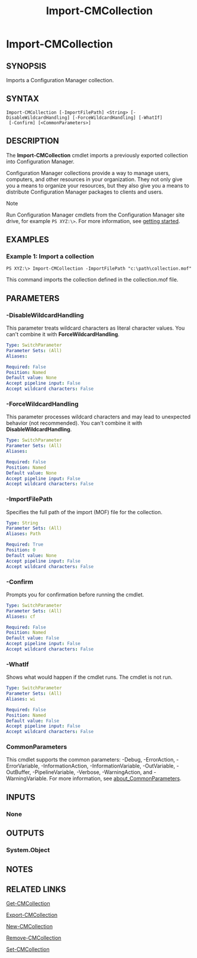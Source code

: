﻿---
description: Imports a Configuration Manager collection.
external help file: AdminUI.PS.dll-Help.xml
Module Name: ConfigurationManager
ms.date: 05/05/2019
schema: 2.0.0
title: Import-CMCollection
---

# Import-CMCollection

## SYNOPSIS
Imports a Configuration Manager collection.

## SYNTAX

```
Import-CMCollection [-ImportFilePath] <String> [-DisableWildcardHandling] [-ForceWildcardHandling] [-WhatIf]
 [-Confirm] [<CommonParameters>]
```

## DESCRIPTION
The **Import-CMCollection** cmdlet imports a previously exported collection into Configuration Manager.

Configuration Manager collections provide a way to manage users, computers, and other resources in your organization. They not only give you a means to organize your resources, but they also give you a means to distribute Configuration Manager packages to clients and users.

> [!NOTE]
> Run Configuration Manager cmdlets from the Configuration Manager site drive, for example `PS XYZ:\>`. For more information, see [getting started](/powershell/sccm/overview).

## EXAMPLES

### Example 1: Import a collection
```
PS XYZ:\> Import-CMCollection -ImportFilePath "c:\path\collection.mof"
```

This command imports the collection defined in the collection.mof file.

## PARAMETERS

### -DisableWildcardHandling

This parameter treats wildcard characters as literal character values. You can't combine it with **ForceWildcardHandling**.

```yaml
Type: SwitchParameter
Parameter Sets: (All)
Aliases:

Required: False
Position: Named
Default value: None
Accept pipeline input: False
Accept wildcard characters: False
```

### -ForceWildcardHandling

This parameter processes wildcard characters and may lead to unexpected behavior (not recommended). You can't combine it with **DisableWildcardHandling**.

```yaml
Type: SwitchParameter
Parameter Sets: (All)
Aliases:

Required: False
Position: Named
Default value: None
Accept pipeline input: False
Accept wildcard characters: False
```

### -ImportFilePath
Specifies the full path of the import (MOF) file for the collection.

```yaml
Type: String
Parameter Sets: (All)
Aliases: Path

Required: True
Position: 0
Default value: None
Accept pipeline input: False
Accept wildcard characters: False
```

### -Confirm
Prompts you for confirmation before running the cmdlet.

```yaml
Type: SwitchParameter
Parameter Sets: (All)
Aliases: cf

Required: False
Position: Named
Default value: False
Accept pipeline input: False
Accept wildcard characters: False
```

### -WhatIf
Shows what would happen if the cmdlet runs.
The cmdlet is not run.

```yaml
Type: SwitchParameter
Parameter Sets: (All)
Aliases: wi

Required: False
Position: Named
Default value: False
Accept pipeline input: False
Accept wildcard characters: False
```

### CommonParameters
This cmdlet supports the common parameters: -Debug, -ErrorAction, -ErrorVariable, -InformationAction, -InformationVariable, -OutVariable, -OutBuffer, -PipelineVariable, -Verbose, -WarningAction, and -WarningVariable. For more information, see [about_CommonParameters](http://go.microsoft.com/fwlink/?LinkID=113216).

## INPUTS

### None

## OUTPUTS

### System.Object
## NOTES

## RELATED LINKS

[Get-CMCollection](Get-CMCollection.md)

[Export-CMCollection](Export-CMCollection.md)

[New-CMCollection](New-CMCollection.md)

[Remove-CMCollection](Remove-CMCollection.md)

[Set-CMCollection](Set-CMCollection.md)


